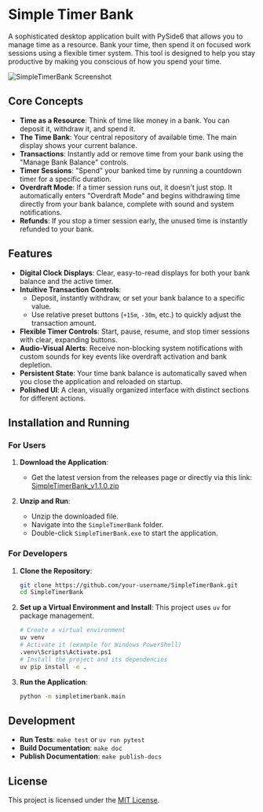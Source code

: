 # Simple Timer Bank

A sophisticated desktop application built with PySide6 that allows you to manage time as a resource. Bank your time, then spend it on focused work sessions using a flexible timer system. This tool is designed to help you stay productive by making you conscious of how you spend your time.

![SimpleTimerBank Screenshot](docs/assets/screenshot.png)

## Core Concepts

-   **Time as a Resource**: Think of time like money in a bank. You can deposit it, withdraw it, and spend it.
-   **The Time Bank**: Your central repository of available time. The main display shows your current balance.
-   **Transactions**: Instantly add or remove time from your bank using the "Manage Bank Balance" controls.
-   **Timer Sessions**: "Spend" your banked time by running a countdown timer for a specific duration.
-   **Overdraft Mode**: If a timer session runs out, it doesn't just stop. It automatically enters "Overdraft Mode" and begins withdrawing time directly from your bank balance, complete with sound and system notifications.
-   **Refunds**: If you stop a timer session early, the unused time is instantly refunded to your bank.

## Features

-   **Digital Clock Displays**: Clear, easy-to-read displays for both your bank balance and the active timer.
-   **Intuitive Transaction Controls**:
    -   Deposit, instantly withdraw, or set your bank balance to a specific value.
    -   Use relative preset buttons (`+15m`, `-30m`, etc.) to quickly adjust the transaction amount.
-   **Flexible Timer Controls**: Start, pause, resume, and stop timer sessions with clear, expanding buttons.
-   **Audio-Visual Alerts**: Receive non-blocking system notifications with custom sounds for key events like overdraft activation and bank depletion.
-   **Persistent State**: Your time bank balance is automatically saved when you close the application and reloaded on startup.
-   **Polished UI**: A clean, visually organized interface with distinct sections for different actions.

## Installation and Running

### For Users

1.  **Download the Application**:
    -   Get the latest version from the releases page or directly via this link:
      [SimpleTimerBank_v1.1.0.zip](assets/SimpleTimerBank_v1.0.0.zip)

2.  **Unzip and Run**:
    -   Unzip the downloaded file.
    -   Navigate into the `SimpleTimerBank` folder.
    -   Double-click `SimpleTimerBank.exe` to start the application.

### For Developers

1.  **Clone the Repository**:
    ```bash
    git clone https://github.com/your-username/SimpleTimerBank.git
    cd SimpleTimerBank
    ```

2.  **Set up a Virtual Environment and Install**:
    This project uses `uv` for package management.
    ```bash
    # Create a virtual environment
    uv venv
    # Activate it (example for Windows PowerShell)
    .venv\Scripts\Activate.ps1
    # Install the project and its dependencies
    uv pip install -e .
    ```

3.  **Run the Application**:
    ```bash
    python -m simpletimerbank.main
    ```

## Development

-   **Run Tests**: `make test` or `uv run pytest`
-   **Build Documentation**: `make doc`
-   **Publish Documentation**: `make publish-docs`

## License

This project is licensed under the [MIT License](LICENSE).

